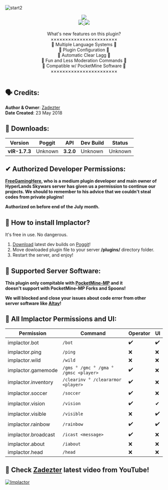![start2](https://cdn.discordapp.com/attachments/410392131866329090/485556734790991872/1535012705171.png)

<p align="center">
       <a href="https://poggit.pmmp.io/ci/ImpladeDeveloped/Implactor">
		        <img src="https://poggit.pmmp.io/ci.badge/ImpladeDeveloped/Implactor/Implactor/Implade"><br>
       </a>
	     <a href="">
		        <img src="https://img.shields.io/github/license/ImpladeDeveloped/Implactor.svg?label=License">
	     </a>
       <a href="http://hits.dwyl.io/ImpladeDeveloped/Implactor">
		        <img src="http://hits.dwyl.io/ImpladeDeveloped/Implactor.svg">
	     </a>
<br><br>
    What's new features on this plugin?
    <br>
    ×××××××××××××××××××××××
    <br>
    🔰 Multiple Language Systems 🔰
    <br>
    🔰 Plugin Configuration 🔰
    <br>
    🔰 Automatic Clear Lagg 🔰
    <br>
    🔰 Fun and Less Moderation Commands 🔰
    <br>
    🔰 Compatible w/ PocketMine Software 🔰
    <br>
    ×××××××××××××××××××××××
    <br><br>
</p>

## 🗣 Credits:

**Author & Owner**: [Zadezter](http://github.com/Zadezter)<br>
**Date Created**: 23 May 2018

## 🔌 Downloads:

| Version | Poggit | API | Dev Build | Status |
| --- | --- | --- | --- | --- |
| **vIR-1.7.3** | Unknown | **__3.2.0__** | Unknown | Unknown |


## ✔ Authorized Developer Permissions:

**[FreeGamingHere](http://github.com/FreeGamingHere), who is a medium plugin developer and main owner of<br>
HyperLands Skywars server has given us a permission to continue our<br>
projects. We should to remember to his advice that we couldn't steal<br>
codes from private plugins!**

__**Authorized on before end of the July month.**__

## 🔧 How to install Implactor?

It's free in use. No dangerous.

1) [Download](https://poggit.pmmp.io/ci/ImpladeDeveloped/Implactor) latest dev builds on [Poggit](http://poggit.pmmp.io)!
2) Move dowloaded plugin file to your server **/plugins/** directory folder.
3) Restart the server, and enjoy!

## 📁 Supported Server Software:

**This plugin only compitable with [PocketMine-MP](http://github.com/pmmp/PocketMine-MP) and it<br>
doesn't support with PocketMine-MP Forks and Spoons!**

__**We will blocked and close your issues about code error from other<br>
server software like [Altay](http://github.com/TuranicTeam/Altay)!**__

## 🔰 All Implactor Permissions and UI:

| Permission | Command | Operator | UI |
| --- | --- | --- | --- |
| implactor.bot | `/bot` | ✔️ | ✔️ |
| implactor.ping | `/ping` | ❌ | ❌ |
| implactor.wild | `/wild` | ❌ | ❌ |
| implactor.gamemode | `/gms ° /gmc ° /gma ° /gmsc <player>` | ✔️ | ❌ |
| implactor.inventory | `/clearinv ° /cleararmor <player>` | ✔️ | ❌ |
| implactor.soccer | `/soccer` | ✔️ | ❌ |
| implactor.vision | `/vision` | ✔️ | ✔ |
| implactor.visible | `/visible` | ❌ | ✔️ |This is good.
| implactor.rainbow | `/rainbow` | ✔️ | ✔️ |
| implactor.broadcast | `/icast <message>` | ✔️ | ❌ |
| implactor.about | `/iabout` | ❌ | ❌ |
| implactor.head | `/head` | ❌ | ❌ |

## 📱 Check [Zadezter](http://github.com/Zadeter) latest video from YouTube!

[![Implactor](http://img.youtube.com/vi/A7jcrM26Clk/0.jpg)](http://www.youtube.com/watch?v=A7jcrM26Clk "")


